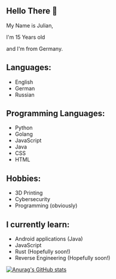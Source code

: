 ## Hello There 👋

My Name is Julian,

I'm 15 Years old

and I'm from Germany.

## Languages:

* English
* German
* Russian

## Programming Languages:
* Python
* Golang
* JavaScript
* Java
* CSS
* HTML

## Hobbies:

* 3D Printing
* Cybersecurity
* Programming (obviously)

## I currently learn:

* Android applications (Java)
* JavaScript
* Rust (Hopefully soon!)
* Reverse Engineering (Hopefully soon!)

[![Anurag's GitHub stats](https://github-readme-stats.vercel.app/api?username=0x1AE7F)](https://github.com/anuraghazra/github-readme-stats)

